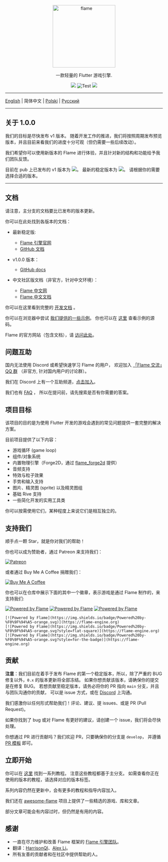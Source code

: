 <p align="center">
  <a href="https://flame-engine.org">
    <img alt="flame" width="200px" src="https://user-images.githubusercontent.com/6718144/101553774-3bc7b000-39ad-11eb-8a6a-de2daa31bd64.png">
  </a>
</p>

<p align="center">
一款轻量的 Flutter 游戏引擎.
</p>

<p align="center">
  <a title="Pub" href="https://pub.dartlang.org/packages/flame" ><img src="https://img.shields.io/pub/v/flame.svg?style=popout" /></a> <img src="https://github.com/flame-engine/flame/workflows/Test/badge.svg?branch=master&event=push" alt="Test" /> <a title="Discord" href="https://discord.gg/pxrBmy4" ><img src="https://img.shields.io/discord/509714518008528896.svg" /></a>
</p>

---

[English](/README.md) | 简体中文 | [Polski](/i18n/README-PL.md) | [Русский](/i18n/README-RU.md)

---

## 关于 1.0.0

我们的目标是尽快发布 v1 版本。
随着开发工作的推进，我们将按照周期发布预览版本，并且目前来看我们的进度十分可观（但仍需要一些后续改动）。

我们希望你可以使用新版本的 Flame 进行体验，并且针对新的结构和功能给予我们团队反馈。

目前在 pub 上已发布的 v1 版本为
<a title="Pub" href="https://pub.flutter-io.cn/packages/flame" ><img src="https://img.shields.io/pub/v/flame.svg?style=popout&include_prereleases" /></a>。
最新的稳定版本为
<a title="Pub" href="https://pub.flutter-io.cn/packages/flame" ><img src="https://img.shields.io/pub/v/flame.svg?style=popout" /></a>。
请根据你的需要选择合适的版本。

---

## 文档

请注意，主分支的文档要比已发布的版本更新。

你可以在此处找到各版本的文档：
- 最新稳定版: 
    - [Flame 引擎官网](https://flame-engine.org/)
    - [GitHub 文档](https://github.com/flame-engine/flame/tree/master-v0.x/doc)

- v1.0.0 版本：
    - [GitHub docs](https://github.com/flame-engine/flame/tree/1.0.0-releasecandidate.11/doc)

- 中文社区版文档（非官方，针对中文环境）：
    - [Flame 中文网](https://www.flame-cn.com/)
    - [Flame 中文文档](https://docs.flame-cn.com/)

你可以在这里看到完整的 [开发文档](/doc/README.md) 。

你可以在浏览器中尝试 [我们提供的一些示例](https://flame-engine.github.io/flame/)。
你也可以在 [这里](/examples) 查看示例的源码。

Flame 的官方网站（包含文档），请 [访问此处](https://flame-engine.org/)。

## 问题互助

国内无法使用 Discord 或希望快速学习 Flame 的用户，
欢迎加入 [「Flame 交流」QQ 群](https://jq.qq.com/?_wv=1027&k=5ETLFm3)
（非官方, 针对国内用户的讨论群）。

我们在 Discord 上有一个互助频道，[点击加入](https://discord.gg/pxrBmy4)。

我们也有 [FAQ](/FAQ.md) ，
所以在提问前，请先搜索是否有你需要的答案。

## 项目目标

该项目的目的是为使用 Flutter 开发的游戏会遇到的常见问题提供一套完整的解决方案。

目前项目提供了以下内容：
- 游戏循环 (game loop)
- 组件/对象系统
- 内置物理引擎（Forge2D，通过 [flame_forge2d](https://github.com/flame-engine/flame_Forge2D) 提供）
- 音频支持
- 特效与粒子效果
- 手势和输入支持
- 图片、精灵图 (sprite) 以及精灵图组
- 基础 Rive 支持
- 一些简化开发的实用工具类

你可以按需使用它们，某种程度上来说它们是相互独立的。

## 支持我们

顺手点一颗 Star，就是你对我们的帮助！

你也可以成为赞助者，通过 Patreon 来支持我们：

[![Patreon](https://c5.patreon.com/external/logo/become_a_patron_button.png)](https://www.patreon.com/bluefireoss)

或者通过 Buy Me A Coffee 捐赠我们：

[![Buy Me A Coffee](https://user-images.githubusercontent.com/835641/60540201-fcd7fa00-9ce4-11e9-87ec-1e98568e9f58.png)](https://www.buymeacoffee.com/bluefire)

你也可以在仓库中展示下面的其中一个徽章，表示游戏是通过 Flame 制作的，来支持我们:

[![Powered by Flame](https://img.shields.io/badge/Powered%20by-%F0%9F%94%A5-orange.svg)](https://flame-engine.org)
[![Powered by Flame](https://img.shields.io/badge/Powered%20by-%F0%9F%94%A5-orange.svg?style=flat-square)](https://flame-engine.org)
[![Powered by Flame](https://img.shields.io/badge/Powered%20by-%F0%9F%94%A5-orange.svg?style=for-the-badge)](https://flame-engine.org)

```
[![Powered by Flame](https://img.shields.io/badge/Powered%20by-%F0%9F%94%A5-orange.svg)](https://flame-engine.org)
[![Powered by Flame](https://img.shields.io/badge/Powered%20by-%F0%9F%94%A5-orange.svg?style=flat-square)](https://flame-engine.org)
[![Powered by Flame](https://img.shields.io/badge/Powered%20by-%F0%9F%94%A5-orange.svg?style=for-the-badge)](https://flame-engine.org)
```

## 贡献

**注意**：我们目前在着手于发布 Flame 的第一个稳定版本，所以，除了严重的 BUG 修复以外，`0.x` 的版本更新将全部冻结。
如果你想贡献该版本，请确保你的提交是在修复 BUG。
若想贡献至稳定版本，请务必将你的 PR 指向 `main` 分支，并且与团队沟通你的贡献，
可以是 issue 方式，或在 [Discord](https://discord.gg/pxrBmy4) 上沟通。

我们感激你以任何形式帮助我们！评论、建议、提 issues、或是 PR (Pull Request)。

如果你找到了 bug 或对 Flame 有更好的建议，请创建一个 issue，我们将会尽快处理。

你想通过 PR 进行贡献吗？我们欢迎 PR，只要确保你的分支是 `develop`，
并遵循 [PR 模板](/.github/pull_request_template.md) 即可。

## 立即开始

你可以在 [这里](/tutorials) 找到一系列教程。
注意这些教程都基于主分支。
如需查看你正在使用的版本的教程，请选择对应的版本标签。

系列内容仍然在更新中，会有更多的教程和指导内容加入。

我们还在 [awesome-flame](https://github.com/flame-engine/awesome-flame) 项目上提供了一些精选的游戏、库和文章。

部分文章可能会有内容过时，但仍然是有用的内容。

## 感谢

 * 一直在尽力维护和改善 Flame 框架的 [Flame 引擎团队](https://github.com/orgs/flame-engine/people)。
 * 翻译：[HarrisonQI](https://github.com/HarrisonQi)、[Alex Li](https://github.com/AlexV525)。
 * 所有友善的贡献者和在社区中提供帮助的人。
